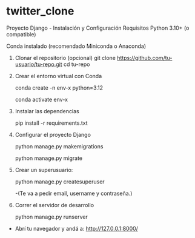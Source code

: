 # twitter_clone
Proyecto Django - Instalación y Configuración
Requisitos
Python 3.10+ (o compatible)

Conda instalado (recomendado Miniconda o Anaconda)

1. Clonar el repositorio (opcional)
git clone https://github.com/tu-usuario/tu-repo.git
cd tu-repo

2. Crear el entorno virtual con Conda

    conda create -n env-x python=3.12

    conda activate env-x
3. Instalar las dependencias

    pip install -r requirements.txt
4. Configurar el proyecto Django

    python manage.py makemigrations

    python manage.py migrate
5. Crear un superusuario:

   python manage.py createsuperuser
   
   -(Te va a pedir email, username y contraseña.)
6. Correr el servidor de desarrollo

    python manage.py runserver
- Abrí tu navegador y andá a:
http://127.0.0.1:8000/
